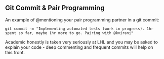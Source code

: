 ## Git Commit & Pair Programming

An example of @mentioning your pair programming partner in a git commit:

`git commit -m "Implementing automated tests (work in progress). 1hr spent so far, maybe 1hr more to go. Pairing with @kvirani"`

Academic honestly is taken very seriously at LHL and you may be asked to explain your code - deep commenting and frequent commits will help on this front.
